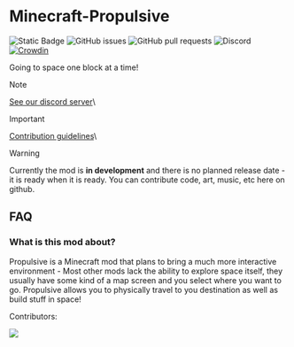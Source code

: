 # Minecraft-Propulsive
![Static Badge](https://img.shields.io/badge/latest_mc_version-1.20.1-blue)
![GitHub issues](https://img.shields.io/github/issues/Team-Propulsive/Minecraft-Propulsive?color=green)
![GitHub pull requests](https://img.shields.io/github/issues-pr/Team-Propulsive/Minecraft-Propulsive?color=yellow)
![Discord](https://img.shields.io/discord/1134210976632283156?logo=discord&color=%235865F2)
[![Crowdin](https://badges.crowdin.net/propulsive/localized.svg)](https://crowdin.com/project/propulsive)

Going to space one block at a time!
> [!NOTE]
> [See our discord server](https://discord.gg/JBVHbYtTRS)\

> [!IMPORTANT]
> [Contribution guidelines](CONTRIBUTING.md)\

> [!WARNING]
> Currently the mod is **in development** and there is no planned release date - it is ready when it is ready. You can contribute code, art, music, etc here on github.


## FAQ

### What is this mod about?

Propulsive is a Minecraft mod that plans to bring a much more interactive environment - Most other mods lack the ability to explore space itself, they usually have some kind of a map screen and you select where you want to go. Propulsive allows you to physically travel to you destination as well as build stuff in space!

Contributors:

<a href="https://github.com/Team-Propulsive/Minecraft-Propulsive/graphs/contributors">
  <img src="https://contrib.rocks/image?repo=Team-Propulsive/Minecraft-Propulsive" />
</a>
